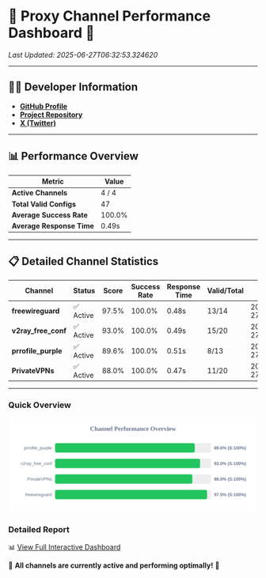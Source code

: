 # 🌟 Proxy Channel Performance Dashboard 🌟

_Last Updated: 2025-06-27T06:32:53.324620_

---

## 👩‍💻 Developer Information

- **[GitHub Profile](https://github.com/4n0nymou3)**  
- **[Project Repository](https://github.com/4n0nymou3/multi-proxy-config-fetcher)**  
- **[X (Twitter)](https://x.com/4n0nymou3)**  

---

## 📊 Performance Overview

| Metric                | Value       |
|-----------------------|-------------|
| **Active Channels**   | 4 / 4       |
| **Total Valid Configs** | 47          |
| **Average Success Rate** | 100.0%      |
| **Average Response Time** | 0.49s       |

---

## 📋 Detailed Channel Statistics

| Channel          | Status     | Score  | Success Rate | Response Time | Valid/Total | Last Success               |
|------------------|------------|--------|--------------|---------------|-------------|----------------------------|
| **freewireguard**  | ✅ Active  | 97.5%  | 100.0% | 0.48s         | 13/14       | 2025-06-27T06:32:53.323343 |
| **v2ray_free_conf**  | ✅ Active  | 93.0%  | 100.0% | 0.49s         | 15/20       | 2025-06-27T06:32:52.312871 |
| **prrofile_purple**  | ✅ Active  | 89.6%  | 100.0% | 0.51s         | 8/13       | 2025-06-27T06:32:51.752875 |
| **PrivateVPNs**  | ✅ Active  | 88.0%  | 100.0% | 0.47s         | 11/20       | 2025-06-27T06:32:52.817118 |

---

### Quick Overview
<div align="center">
  <a href="https://raw.githubusercontent.com/nullluser/NullRepo/refs/heads/main/assets/channel_stats_chart.svg">
    <img src="https://raw.githubusercontent.com/nullluser/NullRepo/refs/heads/main/assets/channel_stats_chart.svg" alt="Source Performance Statistics" width="800">
  </a>
</div>

### Detailed Report
📊 [View Full Interactive Dashboard](https://htmlpreview.github.io/?https://github.com/nullluser/NullRepo/blob/main/assets/performance_report.html)

🎉 **All channels are currently active and performing optimally!** 🎉
